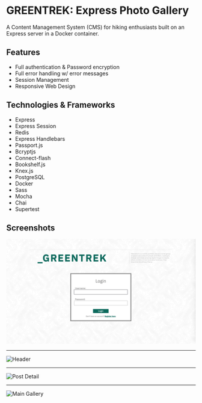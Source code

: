 # GREENTREK: Express Photo Gallery

A Content Management System (CMS) for hiking enthusiasts built on an Express server in a Docker container.

## Features

- Full authentication & Password encryption
- Full error handling w/ error messages
- Session Management
- Responsive Web Design

## Technologies & Frameworks

* Express
* Express Session
* Redis
* Express Handlebars
* Passport.js
* Bcryptjs
* Connect-flash
* Bookshelf.js
* Knex.js
* PostgreSQL
* Docker
* Sass
* Mocha
* Chai
* Supertest

## Screenshots

![Login View](./screenshots/login.png "Login View")
___
![Header](./screenshots/header.png "Header")
___
![Post Detail](./screenshots/listing.png "Post Detail")
___
![Main Gallery](./screenshots/main.png "Main Gallery")

